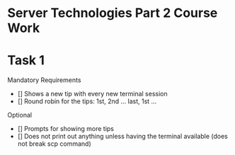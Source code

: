 # Server Technologies Part 2 Course Work

# Task 1 

Mandatory Requirements

- [] Shows a new tip with every new terminal session
- [] Round robin for the tips: 1st, 2nd … last, 1st …

Optional 

- [] Prompts for showing more tips
- [] Does not print out anything unless having the terminal available (does not break scp command)